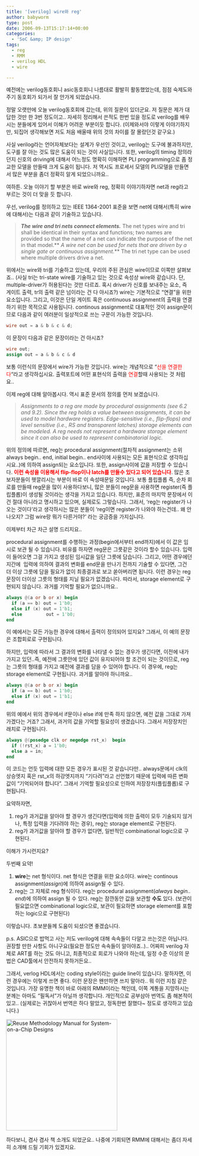 ```yaml
---
title: '[verilog] wire와 reg'
author: babyworm
type: post
date: 2006-09-13T15:17:14+00:00
categories:
  - 'SoC &amp; IP design'
tags:
  - reg
  - RMM
  - verilog HDL
  - wire

---
```

예전에는 verilog동호회니 asic동호회니 나름대로 활발히 활동했었는데, 점점 숙제도와주기 동호회가 되가서 잘 안가게 되었습니다.

정말 오랫만에 오늘 verilog동호회에 갔는데, 위의 질문이 있더군요. 저 질문은 제가 대답한 것만 한 3번 정도이고.. 자세히 정리해서 쓴적도 한번 있을 정도로 verilog를 배우시는 분들에게 있어서 이해가 어려운 부분이듯 합니다. (이제와서야 이렇게 이야기하지만, 되집어 생각해보면 저도 처음 배울때 위의 것의 차이를 잘 몰랐던것 같구요.)

사실 verilog라는 언어자체보다는 설계가 우선인 것이고, verilog는 도구에 불과하지만, 도구를 잘 아는 것도 많은 도움이 되는 것이 사실입니다. 또한, verilog의 timing 정의라던지 신호의 driving에 대해서 어느정도 명확히 이해하면 PLI programming으로 좀 정교한 모델을 만들때 크게 도움이 됩니다.
저 역시도 프로세서 모델의 PLI모델을 만들면서 많은 부분을 좀더 정확히 알게 되었으니까요..

여하튼. 오늘 이야기 할 부분은 바로 wire와 reg, 정확히 이야기하자면 net과 reg라고 부르는 것이 더 맞을 듯 합니다.

우선, verilog를 정의하고 있는 IEEE 1364-2001 표준을 보면 net에 대해서(특히 wire에 대해서)는 다음과 같이 기술하고 있습니다.

> **_The wire and tri nets connect elements._** The net types wire and tri shall be identical in their syntax and functions; two names are provided so that the name of a net can indicate the purpose of the net in that model.** _A wire net can be used for nets that are driven by a single gate or continuous assignment._** The tri net type can be used where multiple drivers drive a net.

위에서는 wire와 tri를 기술하고 있는데, 우리의 주된 관심은 wire이므로 이쪽만 살펴보죠.. (사실 tri는 tri-state wire를 기술하고 있는 것으로 속성상 wire와 같습니다. 단, multiple-driver가 허용된다는 것만 다르죠. 혹시 driver가 신호를 보내주는 요소, 즉 게이트 출력, tr의 출력 같은 넘이라는 건 다 아시죠?)
wire는 기본적으로 &#8220;연결&#8221;을 위한 요소입니다. 그리고, 이것은 단일 게이트 혹은 continuous assignment의 출력을 연결하기 위한 목적으로 사용됩니다.
continous assignment로 대표적인 것이 assign문이므로 다음과 같이 여러분이 일상적으로 쓰는 구문이 가능한 것입니다.

```verilog
wire out = a & b & c & d;
```

이 문장이 다음과 같은 문장이라는 건 아시죠?

```verilog
wire out;
assign out = a & b & c & d
```

보통 이런식의 문장에서 wire가 가능한 것입니다. wire는 개념적으로 &#8220;<span style="color: #ff0000;">선을 연결한다</span>&#8220;라고 생각하십시요.
출력포트에 어떤 표현식의 출력을 <span style="color: #ff0000;">연결</span>할때 사용되는 것 처럼요..

이제 reg에 대해 알아봅시다. 역시 표준 문서의 정의를 먼저 보겠습니다.

> _Assignments to a reg are made by procedural assignments (see 6.2 and 9.2). Since the reg holds a value between assignments, it can be used to model hardware registers. Edge-sensitive (i.e., flip-flops) and level sensitive (i.e., RS and transparent latches) storage elements can be modeled. A reg needs not represent a hardware storage element since it can also be used to represent combinatorial logic._

위의 정의에 따르면, reg는 procedural assignment(절차적 assignment는 소위 always begin.. end, initial begin.. end사이에 사용되는 모든 표현식으로 생각하십시요..)에 의하여 assign되는 요소입니다. 또한, assign사이에 값을 저장할 수 있습니다. <span style="color: #ff0000;"><strong>이런 속성을 이용해서 flip-flop이나 latch를 만들수 있다고 되어 있습니다</strong></span>. 많은 초보자분들이 헷깔리시는 부분이 바로 이 속성때문일 것입니다. 보통 플립플롭 즉, 순차 회로를 만들때 reg문을 많이 사용하다보니, 많은 분들이 reg문을 사용하면 register(즉 플립플롭)이 생성될 것이라는 생각을 가지고 있습니다.
하지만, 표준의 마지막 문장에서 이건 절대 아니라고 명시하고 있으며, 실제로도 그렇습니다.
그래서, &#8216;reg는 register가 나오는 것이다&#8217;라고 생각하시는 많은 분들이 &#8216;reg이면 register가 나와야 하는건데.. 왜 안나오지? 그럼 wire랑 뭐가 다른거야?&#8217; 라는 궁금증을 가지십니다.

이제부터 차근 차근 설명 드리지요..

procedural assignment를 수행하는 과정(begin에서부터 end까지)에서 이 값은 임시로 보관 될 수 있습니다.
비유를 하자면 reg문은 그릇같은 것이라 할수 있습니다. 입력이 들어오면 그걸 가지고 생성된 임시값을 일단 그릇에 담습니다. 그리고, 어떤 경우에던지간에  입력에 의하여 결과의 변화를 end문을 만나기 전까지 기술할 수 있다면, 그건 더 이상 그릇에 담을 필요가 없이 최종결과로 보고 쏟아버리면 됩니다.
이런 경우는 reg문장이 더이상 그릇의 형태를 지닐 필요가 없겠습니다.
따라서, storage element로 구현되지 않습니다. 과거를 기억할 필요가 없으니까요..

```verilog
always @(a or b or x) begin
  if (a == b) out = 1'b0;
  else if (x) out = 1'b1;
  else         out = 1'b0;
end
```

이 예에서는 모든 가능한 경우에 대해서 출력이 정의되어 있지요? 그래서, 이 예의 문장은 조합회로로 구현됩니다.

하지만, 입력에 따라서 그 결과의 변화를 나타낼 수 없는 경우가 생긴다면, 이전에 내가 가지고 있던..즉, 예전에 그릇안에 있던 값이 유지되어야 할 조건이 되는 것이므로, reg는 그릇의 형태를 가지고 예전에 결과를 담을 수 있어야 합니다.
이 경우에, reg는 storage element로 구현됩니다. 과거를 알아야 하니까요..

```verilog
always @(a or b or x) begin
  if (a == b) out = 1'b0;
  else if (x) out = 1'b1;
end
```

위의 예에서 위의 경우에서 if문이나 else if에 만족 하지 않으면, 예전 값을 그대로 가져 가겠다는 거죠? 그래서, 과거의 값을 기억할 필요성이 생겼습니다. 그래서 저장장치인 래치로 구현됩니다.

```verilog
always @(posedge clk or negedge rst_x)  begin
  if (!rst_x) a = 1'b0;
  else a = in;
end
```

이 코드는 언듯 입력에 대한 모든 경우가 표시된 것 같습니다만.. always문에서 clk의 상승엣지 혹은 rst_x의 하강엣지까지 &#8220;기다려&#8221;라고 선언했기 때문에 입력에 따른 변화값이 &#8220;기억되어야 합니다&#8221;. 그래서 기억할 필요성으로 인하여 저장장치(플립플롭)로 구현됩니다.

요약하자면,
1) reg가 과거값을 알아야 할 경우가 생긴다면(입력에 의한 출력이 모두 기술되지 않거나, 특정 입력을 기다려야 하는 경우), reg는 storage element로 구현된다.
2) reg가 과거값을 알아야 할 경우가 없다면, 일반적인 combinational logic으로 구현된다.

이해가 가시런지요?

두번째 요약!

1) **wire**는 net 형식이다. net 형식은 연결을 위한 요소이다. wire는 continous assignment(_assign_)에 의하여 assign될 수 있다.
2) reg는 그 자체로 reg 형식이다. reg는 procedural assignment(_always begin.. end_)에 의하여 assign 될 수 있다. reg는 잠깐동안 값을 보관할 **수도** 있다. (보관이 필요없으면 combinational logic으로, 보관이 필요하면 storage element를 포함하는 logic으로 구현된다)

이렇습니다.
초보분들께 도움이 되셨으면 좋겠습니다.

p.s.
ASIC으로 밥먹고 사는 저도 verilog에 대해 속속들이 다알고 쓰는것은 아닙니다. 권장할 만한 사항도 아니구요(필요한 정도만 속속들이 알아야죠..).. 어짜피 verilog 자체로 ART를 하는 것도 아니고, 최종적으로 회로가 나와야 하는데, 일정 수준 이상의 문법은 CAD툴에서 안전하지 못하거든요..

그래서, verlog HDL에서는 coding style이라는 guide line이 있습니다.
말하자면, 이런 경우에는 이렇게 쓰면 좋다. 이런 문장은 왠만하면 쓰지 말아라.. 뭐 이런 지침 같은 것입니다. 가장 유명한 책이 바로 아래의 RMM이라는 책인데, 이쪽 계통을 지망하시는 분께는 아마도 &#8220;필독서&#8221;가 아닐까 생각합니다. 개인적으로 공부삼아 번역도 좀 해본적이 있고.. (실제로는 귀찮아서 번역은 하다 말았고, 정독한번 잘했다~ 정도로 생각하고 있습니다.)

[<img loading="lazy" decoding="async" class="alignnone" title="Reuse Methodology Manual for System-on-a-Chip Designs" src="https://ecx.images-amazon.com/images/I/41JE3t%2BAoLL._BO2,204,203,200_PIsitb-sticker-arrow-click,TopRight,35,-76_AA300_SH20_OU01_.jpg" width="300">][1]

하다보니, 겸사 겸사 책 소개도 되었군요.. 나중에 기회되면 RMM에 대해서는 좀더 자세히 소개해 드릴 기회가 있겠지요.

 [1]: http://www.amazon.com/Reuse-Methodology-Manual-System--Designs/dp/0387740988/ref=sr_1_1?s=books&ie=UTF8&qid=1334505770&sr=1-1
